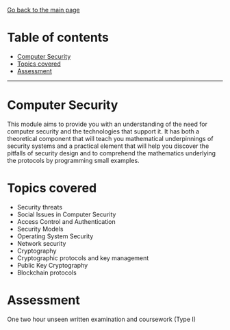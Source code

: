 [Go back to the main page](../../../README.md)

# Table of contents

- [Computer Security](#computer-security)
- [Topics covered](#topics-covered)
- [Assessment](#assessment)

---

# Computer Security

This module aims to provide you with an understanding of the need for
computer security and the technologies that support it. It has both a
theoretical component that will teach you mathematical underpinnings
of security systems and a practical element that will help you
discover the pitfalls of security design and to comprehend the
mathematics underlying the protocols by programming small examples.

# Topics covered

- Security threats
- Social Issues in Computer Security
- Access Control and Authentication
- Security Models
- Operating System Security
- Network security
- Cryptography
- Cryptographic protocols and key management
- Public Key Cryptography
- Blockchain protocols

# Assessment

One two hour unseen written examination and coursework (Type I)
